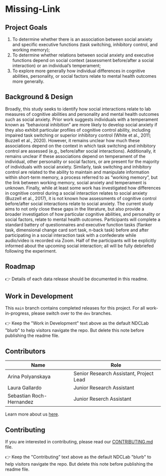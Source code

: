 # Missing-Link

## Project Goals
1) To determine whether there is an association between social anxiety and specific executive functions (task switching, inhibitory control, and working memory);
2) To determine whether relations between social anxiety and executive functions depend on social context (assessment before/after a social interaction) or an individual’s temperament;  
3) To explore more generally how individual differences in cognitive abilities, personality, or social factors relate to mental health outcomes more generally.

## Background & Design
Broadly, this study seeks to identify how social interactions relate to lab measures of cognitive abilities and personality and mental health outcomes such as social anxiety. Prior work suggests individuals with a temperament known as “behavioral inhibition” are more likely to develop social anxiety if they also exhibit particular profiles of cognitive control ability, including impaired task switching or superior inhibitory control (White et al., 2011; Buzzell et al., 2020). However, it remains unclear how much these associations depend on the context in which task switching and inhibitory control are assessed (e.g., before/after social interactions). Additionally, it remains unclear if these associations depend on temperament of the individual, other personality or social factors, or are present for the majority of individuals with social anxiety. Similarly, task switching and inhibitory control are related to the ability to maintain and manipulate information within short-term memory, a process referred to as “working memory”, but the link between working memory, social anxiety and temperament is unknown. Finally, while at least some work has investigated how differences in cognitive control during a social interaction relates to social anxiety (Buzzell et al., 2017), it is not known how assessments of cognitive control before/after social interactions relate to social anxiety. The current study aims to not only close these gaps in the literature, but also provide a broader investigation of how particular cognitive abilities, and personality or social factors, relate to mental health outcomes. Participants will complete a standard battery of questionnaires and executive function tasks (flanker task, dimensional change card sort task, n-back task) before and after participating in a social interaction task with a confederate while audio/video is recorded via Zoom. Half of the participants will be explicitly informed about the upcoming social interaction; all will be fully debriefed following the experiment.


## Roadmap
:point_right: Details of each data release should be documented in this readme. 


## Work in Development
This `main` branch contains completed releases for this project. For all work-in-progress, please switch over to the `dev` branches.

:point_right: Keep the "Work in Development" text above as the default NDCLab "blurb" to help visitors navigate the repo. But delete this note before publishing the readme file.


## Contributors
| Name | Role |
| ---  | ---  |
| Arina Polyanskaya | Senior Research Assistant, Project Lead |
| Laura Gallardo | Junior Research Assistant |
| Sebastian Roch-Hernandez | Junior Reserch Assistant |

Learn more about us [here](www.ndclab.com/people).

## Contributing
If you are interested in contributing, please read our [CONTRIBUTING.md](CONTRIBUTING.md) file.

:point_right: Keep the "Contributing" text above as the default NDCLab "blurb" to help visitors navigate the repo. But delete this note before publishing the readme file.
